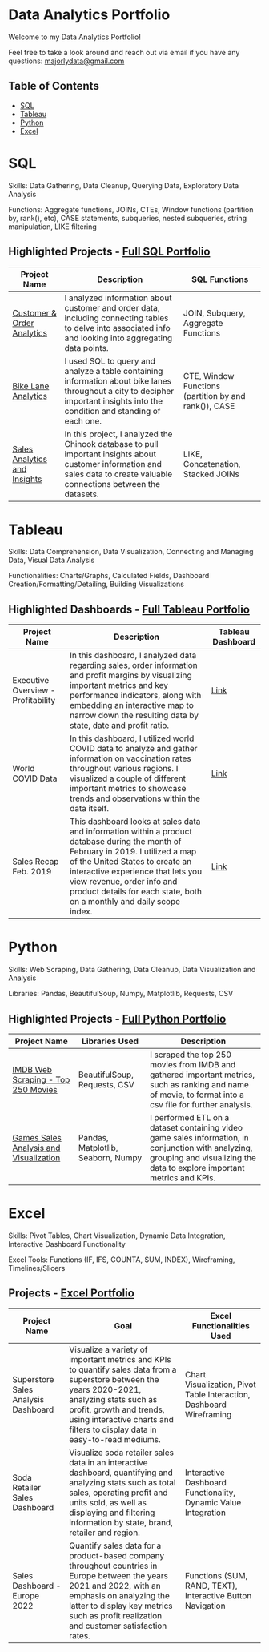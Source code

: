 # Data Analytics Portfolio

Welcome to my Data Analytics Portfolio! 

Feel free to take a look around and reach out via email if you have any questions: majorlydata@gmail.com

## Table of Contents
+ [SQL](#sql)
+ [Tableau](#tableau)
+ [Python](#python)
+ [Excel](#excel)

# SQL
Skills: Data Gathering, Data Cleanup, Querying Data, Exploratory Data Analysis

Functions: Aggregate functions, JOINs, CTEs, Window functions (partition by, rank(), etc), CASE statements, subqueries, nested subqueries, string manipulation, LIKE filtering

## Highlighted Projects - [Full SQL Portfolio](https://github.com/MajorlyData/Data-Analytics-Portfolio/tree/main/SQL)
| **Project Name**                                                                                                                         | **Description**                                                                                                                                                            | **SQL Functions**                                     |
|------------------------------------------------------------------------------------------------------------------------------------------|----------------------------------------------------------------------------------------------------------------------------------------------------------------------------|-------------------------------------------------------|
| [Customer & Order Analytics](https://github.com/MajorlyData/Data-Analytics-Portfolio/blob/main/SQL/Customer%20%26%20Order%20Analytics)   | I analyzed information about customer and order data, including connecting tables to delve into associated info and looking into aggregating data points.                  | JOIN, Subquery, Aggregate Functions                   |
| [Bike Lane Analytics](https://github.com/MajorlyData/Data-Analytics-Portfolio/blob/main/SQL/Bike%20Lane%20Analytics)                     | I used SQL to query and analyze a table containing information about bike lanes throughout a city to decipher important insights into the condition and standing of each one.  | CTE, Window Functions (partition by and rank()), CASE |
| [Sales Analytics and Insights](https://github.com/MajorlyData/Data-Analytics-Portfolio/blob/main/SQL/Sales%20Analytics%20and%20Insights) | In this project, I analyzed the Chinook database to pull important insights about customer information and sales data to create valuable connections between the datasets. | LIKE, Concatenation, Stacked JOINs                    |

# Tableau
Skills: Data Comprehension, Data Visualization, Connecting and Managing Data, Visual Data Analysis

Functionalities: Charts/Graphs, Calculated Fields, Dashboard Creation/Formatting/Detailing, Building Visualizations

## Highlighted Dashboards - [Full Tableau Portfolio](https://public.tableau.com/app/profile/majorly.data)
| **Project Name** | **Description** | **Tableau Dashboard** |
|------------------|-----------------|-----------------------|
| Executive Overview - Profitability | In this dashboard, I analyzed data regarding sales, order information and profit margins by visualizing important metrics and key performance indicators, along with embedding an interactive map to narrow down the resulting data by state, date and profit ratio. | [Link](https://public.tableau.com/app/profile/majorly.data/viz/ExecutiveOverview-Profitability_16827109671440/ExecutiveOverview)
| World COVID Data | In this dashboard, I utilized world COVID data to analyze and gather information on vaccination rates throughout various regions. I visualized a couple of different important metrics to showcase trends and observations within the data itself. | [Link](https://public.tableau.com/app/profile/majorly.data/viz/WorldCOVIDData_16825975396150/WorldCOVIDData) 
| Sales Recap Feb. 2019 | This dashboard looks at sales data and information within a product database during the month of February in 2019. I utilized a map of the United States to create an interactive experience that lets you view revenue, order info and product details for each state, both on a monthly and daily scope index. | [Link](https://public.tableau.com/app/profile/majorly.data/viz/SalesRecapFeb_2019/ProductOrderAnalysis)

# Python
Skills: Web Scraping, Data Gathering, Data Cleanup, Data Visualization and Analysis

Libraries: Pandas, BeautifulSoup, Numpy, Matplotlib, Requests, CSV

## Highlighted Projects - [Full Python Portfolio](https://github.com/MajorlyData/Data-Analytics-Portfolio/tree/main/Python)
| **Project Name** | **Libraries Used** | **Description** |
|------------------|-----------------|-----------------------|
| [IMDB Web Scraping - Top 250 Movies](https://github.com/MajorlyData/Data-Analytics-Portfolio/blob/main/Python/IMDB_Scraping.ipynb) | BeautifulSoup, Requests, CSV | I scraped the top 250 movies from IMDB and gathered important metrics, such as ranking and name of movie, to format into a csv file for further analysis.
| [Games Sales Analysis and Visualization](https://github.com/MajorlyData/Data-Analytics-Portfolio/blob/main/Python/Games_Sales_Analysis.ipynb) | Pandas, Matplotlib, Seaborn, Numpy | I performed ETL on a dataset containing video game sales information, in conjunction with analyzing, grouping and visualizing the data to explore important metrics and KPIs.

# Excel
Skills: Pivot Tables, Chart Visualization, Dynamic Data Integration, Interactive Dashboard Functionality

Excel Tools: Functions (IF, IFS, COUNTA, SUM, INDEX), Wireframing, Timelines/Slicers

## Projects - [Excel Portfolio](https://www.canva.com/design/DAFiupK05Fk/K5nZtrBbzaRVY26do9zduQ/edit?utm_content=DAFiupK05Fk&utm_campaign=designshare&utm_medium=link2&utm_source=sharebutton)
| **Project Name** | **Goal** | **Excel Functionalities Used** |
|------------------|----------|--------------------------------|
| Superstore Sales Analysis Dashboard | Visualize a variety of important metrics and KPIs to quantify sales data from a superstore between the years 2020-2021, analyzing stats such as profit, growth and trends, using interactive charts and filters to display data in easy-to-read mediums. | Chart Visualization, Pivot Table Interaction, Dashboard Wireframing 
| Soda Retailer Sales Dashboard | Visualize soda retailer sales data in an interactive dashboard, quantifying and analyzing stats such as total sales, operating profit and units sold, as well as displaying and filtering information by state, brand, retailer and region. | Interactive Dashboard Functionality, Dynamic Value Integration 
| Sales Dashboard - Europe 2022 | Quantify sales data for a product-based company throughout countries in Europe between the years 2021 and 2022, with an emphasis on analyzing the latter to display key metrics such as profit realization and customer satisfaction rates. | Functions (SUM, RAND, TEXT), Interactive Button Navigation |
